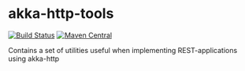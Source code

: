 akka-http-tools
======================
[![Build Status](https://travis-ci.org/mbknor/akka-http-tools.svg)](https://travis-ci.org/mbknor/akka-http-tools)
[![Maven Central](https://maven-badges.herokuapp.com/maven-central/com.kjetland/akka-http-tools_2.12/badge.svg)](http://search.maven.org/#search%7Cga%7C1%7Cakka-http-tools)


Contains a set of utilities useful when implementing REST-applications
using akka-http
